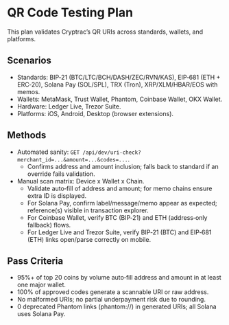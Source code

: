 # QR Code Testing Plan

This plan validates Cryptrac’s QR URIs across standards, wallets, and platforms.

## Scenarios

- Standards: BIP‑21 (BTC/LTC/BCH/DASH/ZEC/RVN/KAS), EIP‑681 (ETH + ERC‑20), Solana Pay (SOL/SPL), TRX (Tron), XRP/XLM/HBAR/EOS with memos.
- Wallets: MetaMask, Trust Wallet, Phantom, Coinbase Wallet, OKX Wallet.
- Hardware: Ledger Live, Trezor Suite.
- Platforms: iOS, Android, Desktop (browser extensions).

## Methods

- Automated sanity: `GET /api/dev/uri-check?merchant_id=...&amount=...&codes=...`.
  - Confirms address and amount inclusion; falls back to standard if an override fails validation.
- Manual scan matrix: Device x Wallet x Chain.
  - Validate auto‑fill of address and amount; for memo chains ensure extra ID is displayed.
  - For Solana Pay, confirm label/message/memo appear as expected; reference(s) visible in transaction explorer.
  - For Coinbase Wallet, verify BTC (BIP‑21) and ETH (address‑only fallback) flows.
  - For Ledger Live and Trezor Suite, verify BIP‑21 (BTC) and EIP‑681 (ETH) links open/parse correctly on mobile.

## Pass Criteria

- 95%+ of top 20 coins by volume auto‑fill address and amount in at least one major wallet.
- 100% of approved codes generate a scannable URI or raw address.
- No malformed URIs; no partial underpayment risk due to rounding.
 - 0 deprecated Phantom links (phantom://) in generated URIs; all Solana uses Solana Pay.
